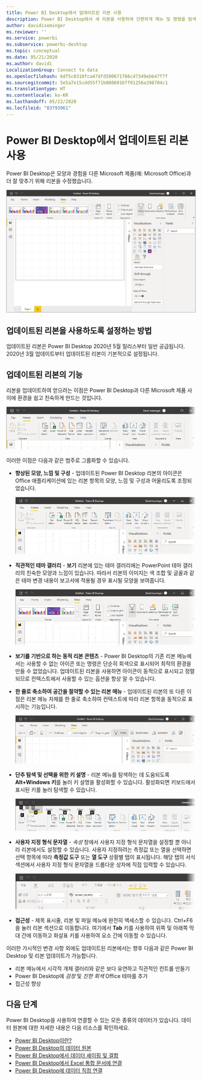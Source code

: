 ```yaml
---
title: Power BI Desktop에서 업데이트된 리본 사용
description: Power BI Desktop에서 새 리본을 사용하여 간편하게 메뉴 및 명령을 탐색
author: davidiseminger
ms.reviewer: ''
ms.service: powerbi
ms.subservice: powerbi-desktop
ms.topic: conceptual
ms.date: 05/21/2020
ms.author: davidi
LocalizationGroup: Connect to data
ms.openlocfilehash: 6df5c0310fca47dfd590671766c47349ebb47f7f
ms.sourcegitcommit: 5e5a7e15cdd55f71b0806016ff91256a398704c1
ms.translationtype: HT
ms.contentlocale: ko-KR
ms.lasthandoff: 05/22/2020
ms.locfileid: "83793961"
---
```

# <a name="use-the-updated-ribbon-in-power-bi-desktop"></a>Power BI Desktop에서 업데이트된 리본 사용

Power BI Desktop은 모양과 경험을 다른 Microsoft 제품(예: Microsoft Office)과 더 잘 맞추기 위해 리본을 수정했습니다.

![Power BI Desktop의 새 리본](media/desktop-ribbon/desktop-ribbon-02.png)

## <a name="how-to-enable-the-updated-ribbon"></a>업데이트된 리본을 사용하도록 설정하는 방법

업데이트된 리본은 Power BI Desktop 2020년 5월 릴리스부터 일반 공급됩니다. 2020년 3월 업데이트부터 업데이트된 리본이 기본적으로 설정됩니다. 

## <a name="features-of-the-updated-ribbon"></a>업데이트된 리본의 기능

리본을 업데이트하여 얻으려는 이점은 Power BI Desktop과 다른 Microsoft 제품 사이에 환경을 쉽고 친숙하게 만드는 것입니다. 

![Power BI Desktop의 새 리본](media/desktop-ribbon/desktop-ribbon-03.png)

이러한 이점은 다음과 같은 범주로 그룹화할 수 있습니다.

* **향상된 모양, 느낌 및 구성** - 업데이트된 Power BI Desktop 리본의 아이콘은 Office 애플리케이션에 있는 리본 항목의 모양, 느낌 및 구성과 어울리도록 조정되었습니다.

    ![향상된 모양과 느낌](media/desktop-ribbon/desktop-ribbon-04.png)

* **직관적인 테마 갤러리** - **보기** 리본에 있는 테마 갤러리에는 PowerPoint 테마 갤러리의 친숙한 모양과 느낌이 있습니다. 따라서 리본의 이미지는 색 조합 및 글꼴과 같은 테마 변경 내용이 보고서에 적용될 경우 표시될 모양을 보여줍니다. 

    ![개선된 테마](media/desktop-ribbon/desktop-ribbon-05.png)

* **보기를 기반으로 하는 동적 리본 콘텐츠** - Power BI Desktop의 기존 리본 메뉴에서는 사용할 수 없는 아이콘 또는 명령은 단순히 회색으로 표시되어 최적의 환경을 만들 수 없었습니다. 업데이트된 리본을 사용하면 아이콘이 동적으로 표시되고 정렬되므로 컨텍스트에서 사용할 수 있는 옵션을 항상 알 수 있습니다.

* **한 줄로 축소하여 공간을 절약할 수 있는 리본 메뉴** - 업데이트된 리본의 또 다른 이점은 리본 메뉴 자체를 한 줄로 축소하여 컨텍스트에 따라 리본 항목을 동적으로 표시하는 기능입니다. 

    ![축소된 리본](media/desktop-ribbon/desktop-ribbon-06.png)

* **단추 탐색 및 선택을 위한 키 설명** - 리본 메뉴를 탐색하는 데 도움되도록 **Alt+Windows 키**를 눌러 키 설명을 활성화할 수 있습니다. 활성화되면 키보드에서 표시된 키를 눌러 탐색할 수 있습니다.

    ![키 설명](media/desktop-ribbon/desktop-ribbon-07.png)

* **사용자 지정 형식 문자열** - *속성* 창에서 사용자 지정 형식 문자열을 설정할 뿐 아니라 리본에서도 설정할 수 있습니다. 사용자 지정하려는 측정값 또는 열을 선택하면 선택 항목에 따라 **측정값 도구** 또는 **열 도구** 상황별 탭이 표시됩니다. 해당 탭의 서식 섹션에서 사용자 지정 형식 문자열을 드롭다운 상자에 직접 입력할 수 있습니다.

    ![사용자 지정 형식 문자열](media/desktop-ribbon/desktop-ribbon-08.png)

* **접근성** - 제목 표시줄, 리본 및 파일 메뉴에 완전히 액세스할 수 있습니다. Ctrl+F6을 눌러 리본 섹션으로 이동합니다. 여기에서 **Tab** 키를 사용하여 위쪽 및 아래쪽 막대 간에 이동하고 화살표 키를 사용하여 요소 간에 이동할 수 있습니다.


이러한 가시적인 변경 사항 외에도 업데이트된 리본에서는 향후 다음과 같은 Power BI Desktop 및 리본 업데이트가 가능합니다.

* 리본 메뉴에서 시각적 개체 갤러리와 같은 보다 유연하고 직관적인 컨트롤 만들기
* Power BI Desktop에 *검정* 및 *진한 회색* Office 테마를 추가
* 접근성 향상


## <a name="next-steps"></a>다음 단계
Power BI Desktop을 사용하여 연결할 수 있는 모든 종류의 데이터가 있습니다. 데이터 원본에 대한 자세한 내용은 다음 리소스를 확인하세요.

* [Power BI Desktop이란?](../fundamentals/desktop-what-is-desktop.md)
* [Power BI Desktop의 데이터 원본](../connect-data/desktop-data-sources.md)
* [Power BI Desktop에서 데이터 셰이핑 및 결합](../connect-data/desktop-shape-and-combine-data.md)
* [Power BI Desktop에서 Excel 통합 문서에 연결](../connect-data/desktop-connect-excel.md)   
* [Power BI Desktop에 데이터 직접 연결](../connect-data/desktop-enter-data-directly-into-desktop.md)   
